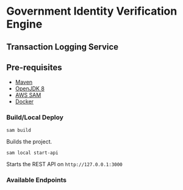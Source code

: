 # Government Identity Verification Engine

## Transaction Logging Service

## Pre-requisites
- [Maven](https://maven.apache.org/) 
- [OpenJDK 8](https://developers.redhat.com/products/openjdk/download)
- [AWS SAM](https://docs.aws.amazon.com/serverless-application-model/latest/developerguide/serverless-sam-cli-install.html)
- [Docker](https://www.docker.com/products/docker-desktop)

### Build/Local Deploy

`sam build`

Builds the project.

`sam local start-api`

Starts the REST API on `http://127.0.0.1:3000`


### Available Endpoints